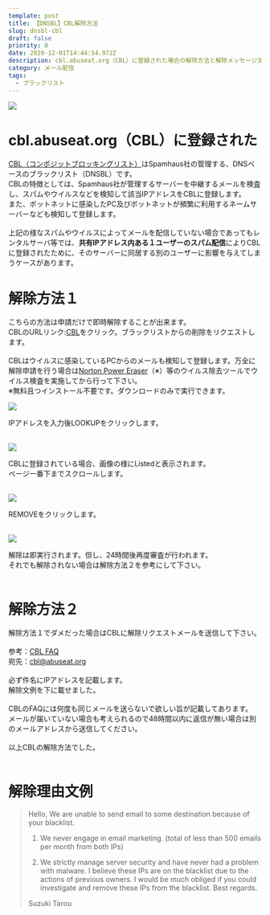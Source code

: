 ```yaml
---
template: post
title: 【DNSBL】CBL解除方法
slug: dnsbl-cbl
draft: false
priority: 0
date: 2020-12-01T14:44:54.972Z
description: cbl.abuseat.org（CBL）に登録された場合の解除方法と解除メッセージ文例
category: メール配信
tags:
  - ブラックリスト
---
```

![](/media/abuseat-title.png)

# cbl.abuseat.org（CBL）に登録された

<a href="https://www.abuseat.org/">CBL（コンポジットブロッキングリスト）</a>はSpamhaus社の管理する、DNSベースのブラックリスト（DNSBL）です。<br> 				CBLの特徴としては、Spamhaus社が管理するサーバーを中継するメールを検査し、スパムやウイルスなどを検知して該当IPアドレスをCBLに登録します。<br> 				また、ボットネットに感染したPC及びボットネットが頻繁に利用するネームサーバーなども検知して登録します。<br> 				<br> 				上記の様なスパムやウイルスによってメールを配信していない場合であってもレンタルサーバ等では、<strong>共有IPアドレス内ある１ユーザーのスパム配信</strong>によりCBLに登録されたために、そのサーバーに同居する別のユーザーに影響を与えてしまうケースがあります。<br>

# 解除方法１

こちらの方法は申請だけで即時解除することが出来ます。<br> 				CBLのURLリンク:<a href="https://www.abuseat.org/lookup.cgi">CBL</a>をクリック。ブラックリストからの削除をリクエストします。<br> 				<br> 				CBLはウイルスに感染しているPCからのメールも検知して登録します。万全に解除申請を行う場合は<a href="https://us.norton.com/support/tools/npe.html">Norton Power Eraser</a>（※）等のウイルス除去ツールでウイルス検査を実施してから行って下さい。<br> 				※無料且つインストール不要です。ダウンロードのみで実行できます。<br> 				

![](/media/abuseat-1.png)

IPアドレスを入力後LOOKUPをクリックします。<br><br>

![](/media/abuseat-2.png)

CBLに登録されている場合、画像の様にListedと表示されます。<br> 				ページ一番下までスクロールします。<br><br>

![](/media/abuseat-3.png)

REMOVEをクリックします。<br><br>

![](/media/abuseat-4.png)

解除は即実行されます。但し、24時間後再度審査が行われます。<br>それでも解除されない場合は解除方法２を参考にして下さい。<br><br>

# 解除方法２

解除方法１でダメだった場合はCBLに解除リクエストメールを送信して下さい。<br> 				<br> 				参考：<a href="https://www.abuseat.org/faq.html">CBL FAQ</a><br> 				宛先：<span class="text-primary">cbl@abuseat.org</span><br> 				<br> 				必ず件名にIPアドレスを記載します。<br> 				解除文例を下に載せました。<br> 				<br> 				CBLのFAQには何度も同じメールを送らないで欲しい旨が記載してあります。<br> 				メールが届いていない場合も考えられるので48時間以内に返信が無い場合は別のメールアドレスから送信してください。<br> 				<br> 				以上CBLの解除方法でした。<br><br>

# 解除理由文例

> Hello, We are unable to send email to some destination because of your blacklist.
>
> 1. We never engage in email marketing. (total of less than 500 emails per month from both IPs)
>
> 2. We strictly manage server security and have never had a problem with malware. I believe these IPs are on the blacklist due to the actions of previous owners.
> I would be much obliged if you could investigate and remove these IPs from the blacklist.
> Best regards.
>
> Suzuki Tarou